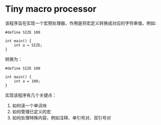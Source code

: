 # Tiny macro processor

该程序旨在实现一个宏预处理器，作用是将宏定义转换成对应的字符串值，例如:

```
#define SIZE 100

int main() {
    int a = SIZE;
}
```

转换为：

```
#define SIZE 100

int main() {
    int a = 100;
}
```

实现该程序有几个关键点：
1. 如何读一个单词块
2. 如何管理已定义的宏
3. 如何处理特殊内容，例如注释、单引号对、双引号对